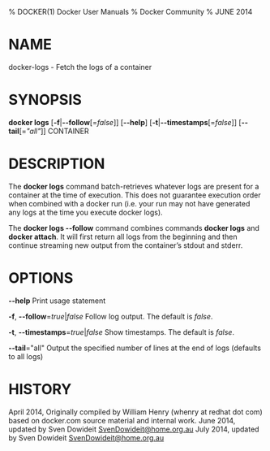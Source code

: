 % DOCKER(1) Docker User Manuals
% Docker Community
% JUNE 2014
# NAME
docker-logs - Fetch the logs of a container

# SYNOPSIS
**docker logs**
[**-f**|**--follow**[=*false*]]
[**--help**]
[**-t**|**--timestamps**[=*false*]]
[**--tail**[=*"all"*]]
CONTAINER

# DESCRIPTION
The **docker logs** command batch-retrieves whatever logs are present for
a container at the time of execution. This does not guarantee execution
order when combined with a docker run (i.e. your run may not have generated
any logs at the time you execute docker logs).

The **docker logs --follow** command combines commands **docker logs** and
**docker attach**. It will first return all logs from the beginning and
then continue streaming new output from the container’s stdout and stderr.

# OPTIONS
**--help**
  Print usage statement

**-f**, **--follow**=*true*|*false*
   Follow log output. The default is *false*.

**-t**, **--timestamps**=*true*|*false*
   Show timestamps. The default is *false*.

**--tail**="all"
   Output the specified number of lines at the end of logs (defaults to all logs)

# HISTORY
April 2014, Originally compiled by William Henry (whenry at redhat dot com)
based on docker.com source material and internal work.
June 2014, updated by Sven Dowideit <SvenDowideit@home.org.au>
July 2014, updated by Sven Dowideit <SvenDowideit@home.org.au>
